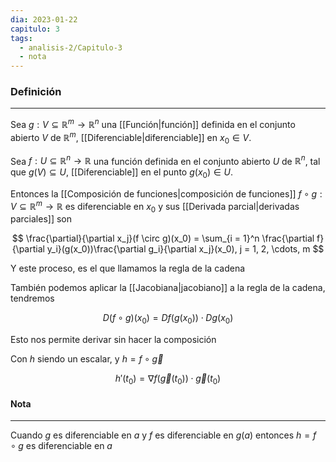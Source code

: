 ```yaml
---
dia: 2023-01-22
capitulo: 3
tags:
  - analisis-2/Capitulo-3
  - nota
---
```

### Definición
---
Sea $g : V \subseteq \mathbb{R}^m \to \mathbb{R}^n$ una [[Función|función]] definida en el conjunto abierto $V$ de $\mathbb{R}^m$, [[Diferenciable|diferenciable]] en $x_0 \in V$.

Sea $f : U \subseteq \mathbb{R}^n \to \mathbb{R}$ una función definida en el conjunto abierto $U$ de $\mathbb{R}^n$, tal que $g(V) \subseteq U$, [[Diferenciable]] en el punto $g(x_0) \in U$.

Entonces la [[Composición de funciones|composición de funciones]] $f \circ g: V \subseteq \mathbb{R}^m \to \mathbb{R}$ es diferenciable en $x_0$ y sus [[Derivada parcial|derivadas parciales]] son

$$ \frac{\partial}{\partial x_j}(f \circ g)(x_0) = \sum_{i = 1}^n \frac{\partial f}{\partial y_i}(g(x_0))\frac{\partial g_i}{\partial x_j}(x_0), j = 1, 2, \cdots, m $$

Y este proceso, es el que llamamos la regla de la cadena

También podemos aplicar la [[Jacobiana|jacobiano]] a la regla de la cadena, tendremos

$$ D(f \circ g)(x_0) = Df(g(x_0)) \cdot Dg(x_0) $$

Esto nos permite derivar sin hacer la composición

Con $h$ siendo un escalar, y $h = f \circ \vec{g}$ 

$$ h'(t_0) = \nabla f(\vec{g}(t_0)) \cdot \vec{g}(t_0) $$

#### Nota
---
Cuando $g$ es diferenciable en $a$ y $f$ es diferenciable en $g(a)$ entonces $h = f \circ g$ es diferenciable en $a$